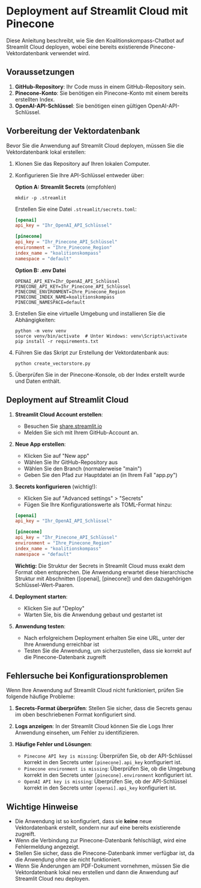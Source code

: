 # Deployment auf Streamlit Cloud mit Pinecone

Diese Anleitung beschreibt, wie Sie den Koalitionskompass-Chatbot auf Streamlit Cloud deployen, wobei eine bereits existierende Pinecone-Vektordatenbank verwendet wird.

## Voraussetzungen

1. **GitHub-Repository**: Ihr Code muss in einem GitHub-Repository sein.
2. **Pinecone-Konto**: Sie benötigen ein Pinecone-Konto mit einem bereits erstellten Index.
3. **OpenAI-API-Schlüssel**: Sie benötigen einen gültigen OpenAI-API-Schlüssel.

## Vorbereitung der Vektordatenbank

Bevor Sie die Anwendung auf Streamlit Cloud deployen, müssen Sie die Vektordatenbank lokal erstellen:

1. Klonen Sie das Repository auf Ihren lokalen Computer.
2. Konfigurieren Sie Ihre API-Schlüssel entweder über:
   
   **Option A: Streamlit Secrets** (empfohlen)
   ```
   mkdir -p .streamlit
   ```

   Erstellen Sie eine Datei `.streamlit/secrets.toml`:
   ```toml
   [openai]
   api_key = "Ihr_OpenAI_API_Schlüssel"

   [pinecone]
   api_key = "Ihr_Pinecone_API_Schlüssel"
   environment = "Ihre_Pinecone_Region"
   index_name = "koalitionskompass"
   namespace = "default"
   ```

   **Option B: .env Datei**
   ```
   OPENAI_API_KEY=Ihr_OpenAI_API_Schlüssel
   PINECONE_API_KEY=Ihr_Pinecone_API_Schlüssel
   PINECONE_ENVIRONMENT=Ihre_Pinecone_Region
   PINECONE_INDEX_NAME=koalitionskompass
   PINECONE_NAMESPACE=default
   ```

3. Erstellen Sie eine virtuelle Umgebung und installieren Sie die Abhängigkeiten:
   ```
   python -m venv venv
   source venv/bin/activate  # Unter Windows: venv\Scripts\activate
   pip install -r requirements.txt
   ```
4. Führen Sie das Skript zur Erstellung der Vektordatenbank aus:
   ```
   python create_vectorstore.py
   ```
5. Überprüfen Sie in der Pinecone-Konsole, ob der Index erstellt wurde und Daten enthält.

## Deployment auf Streamlit Cloud

1. **Streamlit Cloud Account erstellen**:
   - Besuchen Sie [share.streamlit.io](https://share.streamlit.io/)
   - Melden Sie sich mit Ihrem GitHub-Account an.

2. **Neue App erstellen**:
   - Klicken Sie auf "New app"
   - Wählen Sie Ihr GitHub-Repository aus
   - Wählen Sie den Branch (normalerweise "main")
   - Geben Sie den Pfad zur Hauptdatei an (in Ihrem Fall "app.py")

3. **Secrets konfigurieren** (wichtig!):
   - Klicken Sie auf "Advanced settings" > "Secrets"
   - Fügen Sie Ihre Konfigurationswerte als TOML-Format hinzu:
   ```toml
   [openai]
   api_key = "Ihr_OpenAI_API_Schlüssel"

   [pinecone]
   api_key = "Ihr_Pinecone_API_Schlüssel"
   environment = "Ihre_Pinecone_Region"
   index_name = "koalitionskompass"
   namespace = "default"
   ```

   **Wichtig:** Die Struktur der Secrets in Streamlit Cloud muss exakt dem Format oben entsprechen. Die Anwendung erwartet diese hierarchische Struktur mit Abschnitten ([openai], [pinecone]) und den dazugehörigen Schlüssel-Wert-Paaren.

4. **Deployment starten**:
   - Klicken Sie auf "Deploy"
   - Warten Sie, bis die Anwendung gebaut und gestartet ist

5. **Anwendung testen**:
   - Nach erfolgreichem Deployment erhalten Sie eine URL, unter der Ihre Anwendung erreichbar ist
   - Testen Sie die Anwendung, um sicherzustellen, dass sie korrekt auf die Pinecone-Datenbank zugreift

## Fehlersuche bei Konfigurationsproblemen

Wenn Ihre Anwendung auf Streamlit Cloud nicht funktioniert, prüfen Sie folgende häufige Probleme:

1. **Secrets-Format überprüfen**: Stellen Sie sicher, dass die Secrets genau im oben beschriebenen Format konfiguriert sind.

2. **Logs anzeigen**: In der Streamlit Cloud können Sie die Logs Ihrer Anwendung einsehen, um Fehler zu identifizieren.

3. **Häufige Fehler und Lösungen**:
   - `Pinecone API key is missing`: Überprüfen Sie, ob der API-Schlüssel korrekt in den Secrets unter `[pinecone].api_key` konfiguriert ist.
   - `Pinecone environment is missing`: Überprüfen Sie, ob die Umgebung korrekt in den Secrets unter `[pinecone].environment` konfiguriert ist.
   - `OpenAI API key is missing`: Überprüfen Sie, ob der API-Schlüssel korrekt in den Secrets unter `[openai].api_key` konfiguriert ist.

## Wichtige Hinweise

- Die Anwendung ist so konfiguriert, dass sie **keine** neue Vektordatenbank erstellt, sondern nur auf eine bereits existierende zugreift.
- Wenn die Verbindung zur Pinecone-Datenbank fehlschlägt, wird eine Fehlermeldung angezeigt.
- Stellen Sie sicher, dass die Pinecone-Datenbank immer verfügbar ist, da die Anwendung ohne sie nicht funktioniert.
- Wenn Sie Änderungen am PDF-Dokument vornehmen, müssen Sie die Vektordatenbank lokal neu erstellen und dann die Anwendung auf Streamlit Cloud neu deployen. 